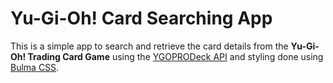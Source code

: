 # Yu-Gi-Oh! Card Searching App

This is a simple app to search and retrieve the card details from the **Yu-Gi-Oh! Trading Card Game** using the [YGOPRODeck API](https://ygoprodeck.com/api-guide/) and styling done using [Bulma CSS](https://bulma.io/).